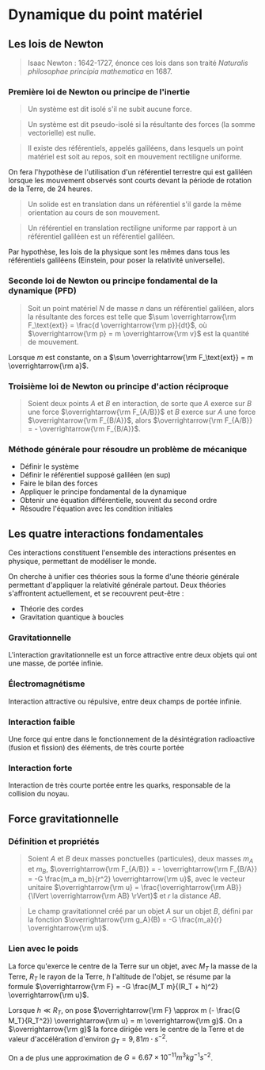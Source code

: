 # Dynamique du point matériel
## Les lois de Newton
> Isaac Newton : 1642-1727, énonce ces lois dans son traité *Naturalis*
> *philosophae principia mathematica* en 1687.

### Première loi de Newton ou principe de l'inertie
> Un système est dit isolé s'il ne subit aucune force.

> Un système est dit pseudo-isolé si la résultante des forces (la somme
> vectorielle) est nulle.

> Il existe des référentiels, appelés galiléens, dans lesquels un point matériel
> est soit au repos, soit en mouvement rectiligne uniforme.

On fera l'hypothèse de l'utilisation d'un référentiel terrestre qui est
galiléen lorsque les mouvement observés sont courts devant la période de rotation de
la Terre, de 24 heures.

> Un solide est en translation dans un référentiel s'il garde la même orientation
> au cours de son mouvement.

> Un référentiel en translation rectiligne uniforme par rapport à un référentiel
> galiléen est un référentiel galiléen.

Par hypothèse, les lois de la physique sont les mêmes dans tous les référentiels
galiléens (Einstein, pour poser la relativité universelle).

### Seconde loi de Newton ou principe fondamental de la dynamique (PFD)
> Soit un point matériel $N$ de masse $n$ dans un référentiel galiléen, alors la
> résultante des forces est telle que $\sum \overrightarrow{\rm F_\text{ext}} = \frac{d \overrightarrow{\rm p}}{dt}$,
> où $\overrightarrow{\rm p} = m \overrightarrow{\rm v}$ est la quantité de
> mouvement.

Lorsque $m$ est constante, on a $\sum \overrightarrow{\rm F_\text{ext}} = m \overrightarrow{\rm a}$.

### Troisième loi de Newton ou principe d'action réciproque
> Soient deux points $A$ et $B$ en interaction, de sorte que $A$ exerce sur $B$
> une force $\overrightarrow{\rm F_{A/B}}$ et $B$ exerce sur $A$ une force
> $\overrightarrow{\rm F_{B/A}}$, alors $\overrightarrow{\rm F_{A/B}} = - \overrightarrow{\rm F_{B/A}}$.

### Méthode générale pour résoudre un problème de mécanique
- Définir le système
- Définir le référentiel supposé galiléen (en sup)
- Faire le bilan des forces
- Appliquer le principe fondamental de la dynamique
- Obtenir une équation différentielle, souvent du second ordre
- Résoudre l'équation avec les condition initiales

## Les quatre interactions fondamentales
Ces interactions constituent l'ensemble des interactions présentes en physique,
permettant de modéliser le monde.

On cherche à unifier ces théories sous la forme d'une théorie générale
permettant d'appliquer la relativité générale partout. Deux théories
s'affrontent actuellement, et se recouvrent peut-être :
- Théorie des cordes
- Gravitation quantique à boucles

### Gravitationnelle
L'interaction gravitationnelle est un force attractive entre deux objets qui ont
une masse, de portée infinie.

### Électromagnétisme
Interaction attractive ou répulsive, entre deux champs de portée infinie.

### Interaction faible
Une force qui entre dans le fonctionnement de la désintégration radioactive
(fusion et fission) des éléments, de très courte portée

### Interaction forte
Interaction de très courte portée entre les quarks, responsable de la collision
du noyau.

## Force gravitationnelle
### Définition et propriétés
> Soient $A$ et $B$ deux masses ponctuelles (particules), deux masses $m_A$ et
> $m_B$, $\overrightarrow{\rm F_{A/B}} = - \overrightarrow{\rm F_{B/A}} = -G \frac{m_a m_b}{r^2} \overrightarrow{\rm u}$,
> avec le vecteur unitaire $\overrightarrow{\rm u} = \frac{\overrightarrow{\rm AB}}{\lVert \overrightarrow{\rm AB} \rVert}$
> et $r$ la distance $AB$.

> Le champ gravitationnel créé par un objet $A$ sur un objet $B$, défini par la
> fonction $\overrightarrow{\rm g_A}(B) = -G \frac{m_a}{r} \overrightarrow{\rm u}$.

### Lien avec le poids
La force qu'exerce le centre de la Terre sur un objet, avec $M_T$ la masse de la
Terre, $R_T$ le rayon de la Terre, $h$ l'altitude de l'objet, se résume par la
formule $\overrightarrow{\rm F} = -G \frac{M_T m}{(R_T + h)^2} \overrightarrow{\rm u}$.

Lorsque $h \ll R_T$, on pose $\overrightarrow{\rm F} \approx m (- \frac{G M_T}{R_T^2}) \overrightarrow{\rm u} = m \overrightarrow{\rm g}$.
On a $\overrightarrow{\rm g}$ la force dirigée vers le centre de la Terre et de
valeur d'accélération d'environ $g_T = 9,81 m \cdot s^{-2}$.

On a de plus une approximation de $G = 6.67 \times 10^{-11} m^3 kg^{-1} s^{-2}$.
